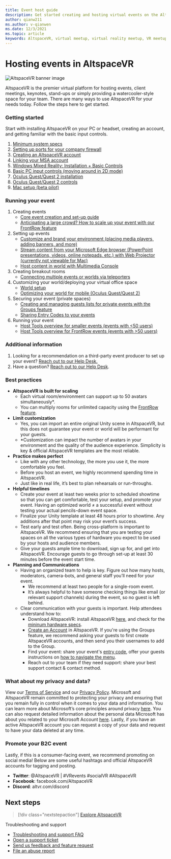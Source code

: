 ```yaml
---
title: Event host guide
description: Get started creating and hosting virtual events on the AltspaceVR platform.
author: qianw211    
ms.author: v-qianwen
ms.date: 12/3/2021
ms.topic: article
keywords: AltspaceVR, virtual meetup, virtual reality meetup, VR meetup, virtual reality platforms, VR platform, immersive virtual events, immersive VR events, virtual reality events, VR events, VR world-building, immersive VR experience, social VR, social VR platform, VR event hosting, social virtual reality, virtual reality event hosting
---
```


# Hosting events in AltspaceVR

![AltspaceVR banner image](images/altspace-vr-banner.png)

AltspaceVR is the premier virtual platform for hosting events, client meetings, keynotes, stand-ups or simply providing a watercooler-style space for your team. There are many ways to use AltspaceVR for your needs today. Follow the steps here to get started.

### Getting started

Start with installing AltspaceVR on your PC or headset, creating an account, and getting familiar with the basic input controls.

1. [Minimum system specs](../getting-started/system-requirements.md)
1. [Setting up ports for your company firewall](../faqs/altspacevr-app-faq.md#if-youre-trying-to-launch-altspacevr-for-the-first-time)
1. [Creating an AltspaceVR account](../getting-started/creating-and-linking-accounts.md)
1. [Linking your MSA account](../getting-started/creating-and-linking-accounts.md)
1. [Windows Mixed Reality: Installation + Basic Controls](../getting-started/wmr-installation.md)
1. [Basic PC input controls (moving around in 2D mode)](../getting-started/avatar-controls.md)
1. [Oculus Quest/Quest 2 installation](../getting-started/oculus-installation.md)
1. [Oculus Quest/Quest 2 controls](../getting-started/oculus-controls.md)
1. [Mac setup (beta pilot)](https://altvr.com/altspacevr-mac/)

### Running your event

1. Creating events
    - [Core event creation and set-up guide](../tutorials/creating-an-event.md)
    - [Anticipating a large crowd? How to scale up your event with our FrontRow feature](../faqs/scaling-audiences.md)
1. Setting up events
    - [Customize and brand your environment (placing media players, adding banners, and more)](../world-building/world-editor-getting-started.md)
    - [Stream content from your Microsoft Edge browser (PowerPoint presentations, videos, online notepads, etc.) with Web Projector (currently not viewable for Mac)](../tutorials/web-projector-streaming.md)
    - [Host content in world with Multimedia Console](../tutorials/multimedia-console.md)
1. Creating breakout rooms
    - [Connecting multiple events or worlds via teleporters](../tutorials/teleporting.md)
1. Customizing your world/deploying your virtual office space
    - [World setup](../world-building/managing-worlds.md)
    - [Optimizing your world for mobile (Oculus Quest/Quest 2)](../world-building/improving-performance.md)
1. Securing your event (private spaces)
    - [Creating and managing guests lists for private events with the Groups feature](../tutorials/group-features.md)
    - [Sharing Entry Codes to your events](../community/exploring-title-screen.md#entry-code)
1. Running your event
    - [Host Tools overview for smaller events (events with <50 users)](../tutorials/host-tools-overview.md)
    - [Host Tools overview for FrontRow events (events with >50 users)](../tutorials/host-tools-for-events.md)

### Additional information

1. Looking for a recommendation on a third-party event producer to set up your event? [Reach out to our Help Desk.](https://help.altvr.com/hc/requests/new)
1. Have a question? [Reach out to our Help Desk](https://help.altvr.com/hc/requests/new).

### Best practices

- **AltspaceVR is built for scaling**
  - Each virtual room/environment can support up to 50 avatars simultaneously*.
  - You can multiply rooms for unlimited capacity using the [FrontRow feature](/windows/mixed-reality/altspace-vr/faqs/scaling-audiences).
- **Limit customization**
  - Yes, you can import an entire original Unity scene in AltspaceVR, but this does not guarantee your event or world will be performant for your guests.
  - *Customization can impact the number of avatars in your environment and the quality of the audience experience. Simplicity is key & official AltspaceVR templates are the most reliable.
- **Practice makes perfect**
  - Like with any other technology, the more you use it, the more comfortable you feel.
  - Before you host an event, we highly recommend spending time in AltspaceVR.
  - Just like in real life, it’s best to plan rehearsals or run-throughs.
- **Helpful timelines**
  - Create your event at least two weeks prior to scheduled showtime so that you can get comfortable, test your setup, and promote your event. Having an optimized world ≠ a successful event without testing your actual pencils-down event space.
  - Finalize your Unity template at least 48 hours prior to showtime. Any additions after that point may risk your event’s success.
  - Test early and test often. Being cross-platform is important to AltspaceVR. We recommend ensuring that you are testing your spaces on all the various types of hardware you expect to be used by your hosts and audience members.
  - Give your guests ample time to download, sign up for, and get into AltspaceVR. Encourage guests to go through set-up at least 30 minutes before the event start time.
- **Planning and Communications**
  - Having an organized team to help is key. Figure out how many hosts, moderators, camera-bots, and general staff you’ll need for your event.
    - We recommend at least two people for a single-room event.
    - It’s always helpful to have someone checking things like email (or relevant support channels) during the event, so no guest is left behind.
  - Clear communication with your guests is important. Help attendees understand how to:
    - Download AltspaceVR: install AltspaceVR [here](https://altvr.com/get-altspacevr/), and check for the [mininum hardware specs](/windows/mixed-reality/altspace-vr/getting-started/system-requirements).
    - [Create an Account](/windows/mixed-reality/altspace-vr/getting-started/creating-and-linking-accounts) in AltspaceVR. If you're using the Groups feature, we recommend asking your guests to first create AltspaceVR accounts, and then send you their usernames to add to the Group.
    - Find your event: share your event's [entry code](/windows/mixed-reality/altspace-vr/community/exploring-title-screen#entry-code), offer your guests instructions on [how to navigate the menu](/windows/mixed-reality/altspace-vr/community/exploring-title-screen).
    - Reach out to your team if they need support: share your best support contact & contact method.

### What about my privacy and data?

View our [Terms of Service](../community/terms-of-service.md) and our [Privacy Policy](https://privacy.microsoft.com/privacystatement). Microsoft and AltspaceVR remain committed to protecting your privacy and ensuring that you remain fully in control when it comes to your data and information. You can learn more about Microsoft’s core principles around privacy [here](https://privacy.microsoft.com/). You can also request detailed information about the personal data Microsoft has about you related to your Microsoft Account [here](https://www.microsoft.com/concern/privacyrequest-msa). Lastly, if you have an active AltspaceVR account you can request a copy of your data and request to have your data deleted at any time.

### Promote your B2C event

Lastly, if this is a consumer-facing event, we recommend promoting on social media! Below are some useful hashtags and official AltspaceVR accounts for tagging and posting.

- **Twitter**: @AltspaceVR | #VRevents #socialVR #AltspaceVR
- **Facebook**: facebook.com/AltspaceVR
- **Discord**: altvr.com/discord

## Next steps

   > [!div class="nextstepaction"]
   > [Explore AltspaceVR](../explore/beginners-guide.md)

Troubleshooting and support
* [Troubleshooting and support FAQ](/windows/mixed-reality/altspace-vr/faqs/audio-faq)
* [Open a support ticket](/windows/mixed-reality/altspace-vr/community/open-support-ticket)
* [Send us feedback and feature request](/windows/mixed-reality/altspace-vr/community/feature-requests)
* [File an abuse report](/windows/mixed-reality/altspace-vr/community/filing-abuse-reports)